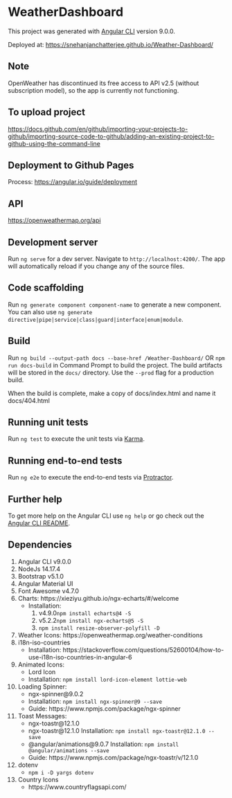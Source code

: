 # WeatherDashboard

This project was generated with [Angular CLI](https://github.com/angular/angular-cli) version 9.0.0.

Deployed at: https://snehanjanchatterjee.github.io/Weather-Dashboard/

## Note
OpenWeather has discontinued its free access to API v2.5 (without subscription model), so the app is currently not functioning.


## To upload project

https://docs.github.com/en/github/importing-your-projects-to-github/importing-source-code-to-github/adding-an-existing-project-to-github-using-the-command-line

## Deployment to Github Pages

Process: https://angular.io/guide/deployment

## API

https://openweathermap.org/api

## Development server

Run `ng serve` for a dev server. Navigate to `http://localhost:4200/`. The app will automatically reload if you change any of the source files.

## Code scaffolding

Run `ng generate component component-name` to generate a new component. You can also use `ng generate directive|pipe|service|class|guard|interface|enum|module`.

## Build

<!-- Run `ng build` to build the project. The build artifacts will be stored in the `dist/` directory. Use the `--prod` flag for a production build. -->

Run `ng build --output-path docs --base-href /Weather-Dashboard/` OR `npm run docs-build` in Command Prompt to build the project. The build artifacts will be stored in the `docs/` directory. Use the `--prod` flag for a production build.

When the build is complete, make a copy of docs/index.html and name it docs/404.html

## Running unit tests

Run `ng test` to execute the unit tests via [Karma](https://karma-runner.github.io).

## Running end-to-end tests

Run `ng e2e` to execute the end-to-end tests via [Protractor](http://www.protractortest.org/).

## Further help

To get more help on the Angular CLI use `ng help` or go check out the [Angular CLI README](https://github.com/angular/angular-cli/blob/master/README.md).

## Dependencies

<ol>
    <li> Angular CLI v9.0.0 </li>
    <li> NodeJs 14.17.4 </li>
    <li> Bootstrap v5.1.0 </li>
    <li> Angular Material UI </li>
    <li> Font Awesome v4.7.0 </li>
    <li> Charts: https://xieziyu.github.io/ngx-echarts/#/welcome 
        <ul>
            <li>Installation:
                <ol>
                    <li>v4.9.0<code>npm install echarts@4 -S</code></li>
                    <li>v5.2.2<code>npm install ngx-echarts@5 -S</code></li>
                    <li><code>npm install resize-observer-polyfill -D</code></li>
                </ol>
            </li>
        </ul>
    </li>
    <li> Weather Icons: https://openweathermap.org/weather-conditions </li>
    <li> i18n-iso-countries
        <ul>
            <li>Installation: https://stackoverflow.com/questions/52600104/how-to-use-i18n-iso-countries-in-angular-6 </li>
        </ul>
    </li>
    <li> Animated Icons:
        <ul>
            <li>Lord Icon</li>
            <li>Installation: <code>npm install lord-icon-element lottie-web</code>
        </ul>
    </li>
    <li> Loading Spinner:
        <ul>
            <li>ngx-spinner@9.0.2</li>
            <li>Installation: <code>npm install ngx-spinner@9 --save</code>
            <li>Guide: https://www.npmjs.com/package/ngx-spinner
        </ul>
    </li>
    <li> Toast Messages:
        <ul>
            <li>ngx-toastr@12.1.0</li>
            <li>ngx-toastr@12.1.0 Installation: <code>npm install ngx-toastr@12.1.0 --save</code>
            <li>@angular/animations@9.0.7 Installation: <code>npm install @angular/animations --save</code>
            <li>Guide: https://www.npmjs.com/package/ngx-toastr/v/12.1.0
        </ul>
    </li>
    <li> dotenv
        <ul>
            <li><code>npm i -D yargs dotenv</code></li>
        </ul>
    </li>
    <li> Country Icons
        <ul>
            <li>https://www.countryflagsapi.com/</li>
        </ul>
    </li>
</ol>
